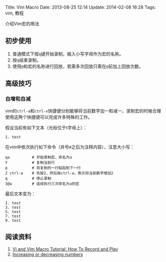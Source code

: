 Title: Vim Macro
Date: 2013-08-25 12:14
Update: 2014-02-08 16:28
Tags: vim, 教程

介绍Vim宏的用法
## 初步使用

 1.  普通模式下按`q`键开始录制，输入小写字母作为宏的名称。
 2.  按`q`结束录制。
 3.  使用`@`和宏的名称进行回放，若需多次回放只需在`@`前加上回放次数。

## 高级技巧
### 自增和自减
vim的`ctrl-a`和`ctrl-x`快捷键分别能够将当前数字加一和减一，录制宏的时候合理使用这两个快捷键可以完成许多特殊的工作。

假设当前有如下文本（光标位于t字母上）：

    1. test

在vim中依次执行如下命令（井号`#`之后为注释内容），注意大小写：

    qa          # 开始录制宏，命名为a
    Y           # 复制当前行
    p           # 将复制的一行粘贴到下一行
    2 ctrl-a    # 先按2，然后按ctrl-a，表示将当前数字增加2
    q           # 停止录制
    3@a         # 连续执行三次命名为a的宏

最后文本变为：

    1. test
    3. test
    5. test
    7. test
    9. test

## 阅读资料

1. [Vi and Vim Macro Tutorial: How To Record and Play](http://www.thegeekstuff.com/2009/01/vi-and-vim-macro-tutorial-how-to-record-and-play/)
2. [Increasing or decreasing numbers](http://vim.wikia.com/wiki/Increasing_or_decreasing_numbers)

